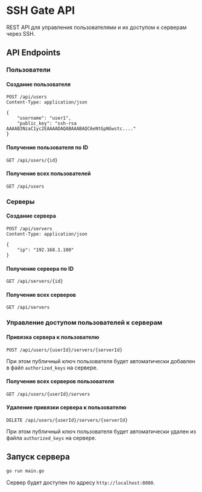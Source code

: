 # SSH Gate API

REST API для управления пользователями и их доступом к серверам через SSH.

## API Endpoints

### Пользователи

#### Создание пользователя
```
POST /api/users
Content-Type: application/json

{
    "username": "user1",
    "public_key": "ssh-rsa AAAAB3NzaC1yc2EAAAADAQABAAABAQC6eNtGpNGwstc...."
}
```

#### Получение пользователя по ID
```
GET /api/users/{id}
```

#### Получение всех пользователей
```
GET /api/users
```

### Серверы

#### Создание сервера
```
POST /api/servers
Content-Type: application/json

{
    "ip": "192.168.1.100"
}
```

#### Получение сервера по ID
```
GET /api/servers/{id}
```

#### Получение всех серверов
```
GET /api/servers
```

### Управление доступом пользователей к серверам

#### Привязка сервера к пользователю
```
POST /api/users/{userId}/servers/{serverId}
```

При этом публичный ключ пользователя будет автоматически добавлен в файл `authorized_keys` на сервере.

#### Получение всех серверов пользователя
```
GET /api/users/{userId}/servers
```

#### Удаление привязки сервера к пользователю
```
DELETE /api/users/{userId}/servers/{serverId}
```

При этом публичный ключ пользователя будет автоматически удален из файла `authorized_keys` на сервере.

## Запуск сервера

```bash
go run main.go
```

Сервер будет доступен по адресу `http://localhost:8080`. 